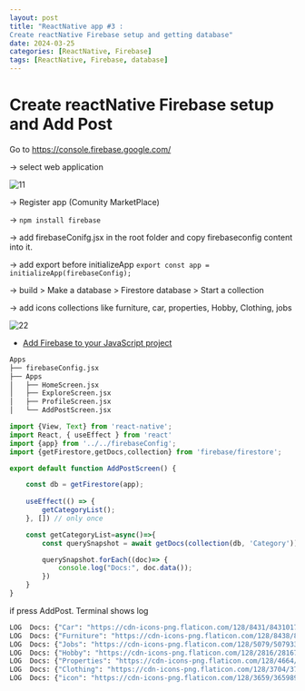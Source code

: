 ```yaml
---
layout: post
title: "ReactNative app #3 : 
Create reactNative Firebase setup and getting database"
date: 2024-03-25
categories: [ReactNative, Firebase]
tags: [ReactNative, Firebase, database]
---
```

# Create reactNative Firebase setup and Add Post

Go to  https://console.firebase.google.com/

→ select web application

![11](https://github.com/lgswin/lgswin.github.io/assets/83533586/c53c1720-2291-44f2-b333-1652c1eb4c2d)

→ Register app (Comunity MarketPlace)

→ `npm install firebase`

→ add firebaseConifg.jsx in the root folder and copy firebaseconfig content into it.

→ add export before initializeApp `export const app = initializeApp(firebaseConfig);`

→ build > Make a database > Firestore database > Start a collection

→ add icons collections like furniture, car, properties, Hobby, Clothing, jobs

![22](https://github.com/lgswin/lgswin.github.io/assets/83533586/4f6f14bb-3d1b-4143-92f0-b2fbb7ecc4b1)


- [Add Firebase to your JavaScript project](https://firebase.google.com/docs/web/setup?_gl=1*zaeqc1*_up*MQ.._gaMjk5NjY0ODk2LjE3MTEzOTgyMzc._ga_CW55HF8NVTMTcxMTM5ODIzNy4xLjAuMTcxMTM5ODI1My4wLjAuMA..&gclid=Cj0KCQjwwYSwBhDcARIsAOyL0fi_yxf37idxgodIad6IlOP9j6XYKakF1tfVc-i0KtrxGLdH0z_tPv8aAkqhEALw_wcB&gclsrc=aw.ds)


```markdown
Apps
├── firebaseConfig.jsx
├── Apps
│   ├── HomeScreen.jsx
│   ├── ExploreScreen.jsx
│   ├── ProfileScreen.jsx
│   └── AddPostScreen.jsx
```

```jsx
import {View, Text} from 'react-native';
import React, { useEffect } from 'react'
import {app} from '../../firebaseConfig';
import {getFirestore,getDocs,collection} from 'firebase/firestore';

export default function AddPostScreen() {

    const db = getFirestore(app);
    
    useEffect(() => {
        getCategoryList();
    }, []) // only once

    const getCategoryList=async()=>{
        const querySnapshot = await getDocs(collection(db, 'Category'));

        querySnapshot.forEach((doc)=> {
            console.log("Docs:", doc.data());
        })
    }
}
```

if press AddPost. Terminal shows log

```bash
LOG  Docs: {"Car": "https://cdn-icons-png.flaticon.com/128/8431/8431017.png"}
LOG  Docs: {"Furniture": "https://cdn-icons-png.flaticon.com/128/8438/8438274.png"}
LOG  Docs: {"Jobs": "https://cdn-icons-png.flaticon.com/128/5079/5079335.png"}
LOG  Docs: {"Hobby": "https://cdn-icons-png.flaticon.com/128/2816/2816775.png"}
LOG  Docs: {"Properties": "https://cdn-icons-png.flaticon.com/128/4664/4664316.png"}
LOG  Docs: {"Clothing": "https://cdn-icons-png.flaticon.com/128/3704/3704721.png"}
LOG  Docs: {"icon": "https://cdn-icons-png.flaticon.com/128/3659/3659899.png", "name": "Electronics"}
```